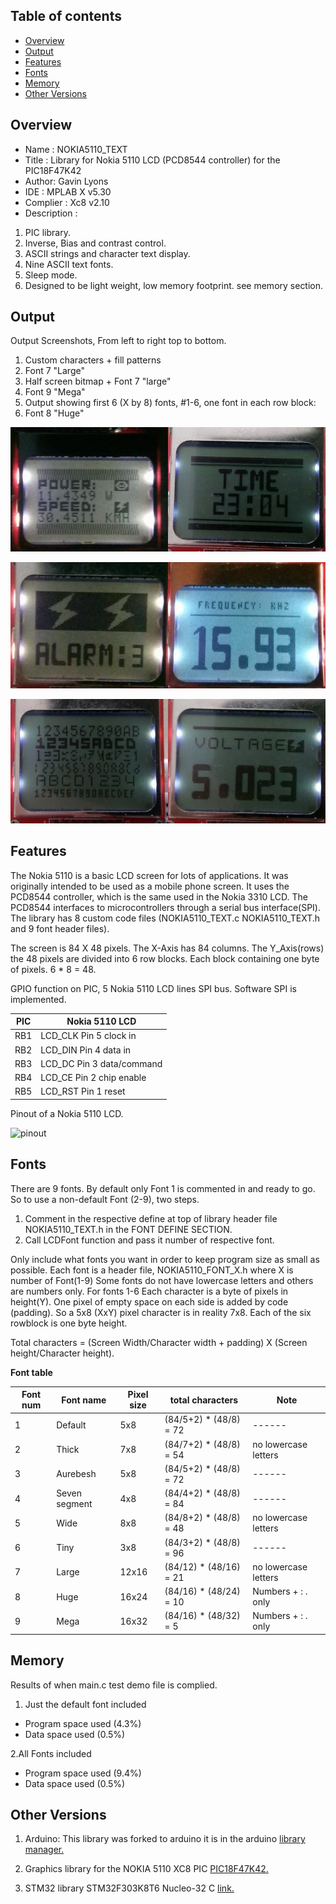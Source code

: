 Table of contents
---------------------------

  * [Overview](#overview)
  * [Output](#output)
  * [Features](#features)
  * [Fonts](#fonts)
  * [Memory](#memory)
  * [Other Versions](#other-versions)
  
Overview
--------------------
* Name : NOKIA5110_TEXT
* Title : Library for Nokia 5110 LCD (PCD8544 controller) for the PIC18F47K42
* Author: Gavin Lyons
* IDE :  MPLAB X v5.30
* Complier : Xc8 v2.10
* Description : 

1. PIC library.      
2. Inverse, Bias and contrast control. 
3. ASCII strings and character text display.
4. Nine ASCII text fonts.
5. Sleep mode.
6. Designed to be light weight, low memory footprint. see memory section.

Output
---------------------------------

Output Screenshots, From left to right top to bottom.

1. Custom characters + fill patterns 
2. Font 7 "Large"
3. Half screen bitmap + Font 7 "large"
4. Font 9 "Mega"  
5. Output showing first 6 (X by 8) fonts, #1-6, one font in each row block:
6. Font 8 "Huge" 

![ font pic 1 ](https://github.com/gavinlyonsrepo/NOKIA5110_TEXT/blob/master/extras/image/NOKIA_FONT1.jpg)

![ font pic 2 ](https://github.com/gavinlyonsrepo/NOKIA5110_TEXT/blob/master/extras/image/NOKIA_FONT2.jpg)

![ font pic 3 ](https://github.com/gavinlyonsrepo/NOKIA5110_TEXT/blob/master/extras/image/NOKIA_FONT_ALL.jpg)

Features
-------------------------
The Nokia 5110 is a basic LCD screen for lots of applications. 
It was originally intended to be used as a mobile phone screen. 
It uses the PCD8544 controller, which is the same used in the Nokia 3310 LCD. 
The PCD8544 interfaces to microcontrollers through a serial bus interface(SPI).
The library has 8 custom code files (NOKIA5110_TEXT.c  NOKIA5110_TEXT.h and 9 font header files).

The screen is 84 X 48 pixels. The X-Axis has 84 columns.
The Y_Axis(rows) the 48 pixels are divided into 6 row blocks. 
Each block containing one byte of pixels. 6 * 8 = 48.

GPIO function on PIC, 5 Nokia 5110 LCD lines SPI bus.
Software SPI is implemented.

| PIC | Nokia 5110 LCD |
| ------ | ------ |
| RB1 | LCD_CLK Pin 5 clock in |
| RB2 | LCD_DIN Pin 4 data in |
| RB3 | LCD_DC Pin 3 data/command|
| RB4 | LCD_CE Pin 2 chip enable |
| RB5 | LCD_RST Pin 1 reset|

Pinout of a Nokia 5110 LCD.

![ pinout ](https://github.com/gavinlyonsrepo/NOKIA5110_TEXT/blob/master/extras/image/NOKIA_PINOUT.jpg)


Fonts 
---------------------------

There are 9 fonts.
By default only Font 1 is commented in and ready to go.
So to use a non-default Font (2-9), two steps.

1. Comment in the respective define at top of library header file NOKIA5110_TEXT.h in the FONT DEFINE SECTION.
2. Call LCDFont function and pass it number of respective font.

Only include what fonts you want in order to keep program size as small as possible.
Each font is a header file, NOKIA5110_FONT_X.h where X is number of Font(1-9)
Some fonts do not have lowercase letters and others are numbers only.
For fonts 1-6 Each character is a byte of pixels in height(Y). One pixel of empty space on each side 
is added by code (padding). So a 5x8 (XxY) pixel character is in reality 7x8. 
Each of the six rowblock is one byte height. 

Total characters = (Screen Width/Character width  + padding) X (Screen height/Character height).

**Font table**

| Font num | Font name | Pixel size | total characters | Note |
| ------ | ------ | ------ | ------ |  ------ |
| 1 | Default | 5x8 | (84/5+2) * (48/8) = 72 |   ------ |
| 2 | Thick   | 7x8 | (84/7+2) * (48/8)  = 54 |  no lowercase letters  |
| 3 | Aurebesh | 5x8 | (84/5+2) * (48/8)  = 72 | ------ |
| 4 | Seven segment | 4x8 | (84/4+2) * (48/8) = 84 | ------ |
| 5 | Wide | 8x8 | (84/8+2) * (48/8) = 48 | no lowercase letters |
| 6 | Tiny | 3x8 | (84/3+2) * (48/8) = 96  | ------ |
| 7 | Large | 12x16 | (84/12) * (48/16) = 21 |  no lowercase letters |
| 8 | Huge | 16x24 | (84/16) * (48/24) = 10  | Numbers + : . only |
| 9 | Mega | 16x32 | (84/16) * (48/32) = 5  | Numbers + : . only |


Memory
---------------------------

Results of when main.c test demo file is complied.

1. Just the default font included 

* Program space used   (4.3%)
* Data space    used      (0.5%)

2.All Fonts included 
    
* Program space used (9.4%)
* Data space    used     (0.5%)


Other Versions
-------------------------------------

1. Arduino: This library was forked to arduino it is in the arduino [library manager.](https://github.com/gavinlyonsrepo/NOKIA5110_TEXT)  

2. Graphics  library for the NOKIA 5110 XC8 PIC [PIC18F47K42.](https://github.com/gavinlyonsrepo/pic_18F47K42_projects/tree/master/projects/nokiagraphics) 

3. STM32 library STM32F303K8T6 Nucleo-32 C [link.](https://github.com/gavinlyonsrepo/STM32_projects/tree/master/projects/nokiatext)
